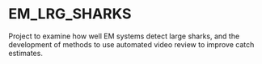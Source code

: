 # EM_LRG_SHARKS
Project to examine how well EM systems detect large sharks, and the development of methods to use automated video review to improve catch estimates.
